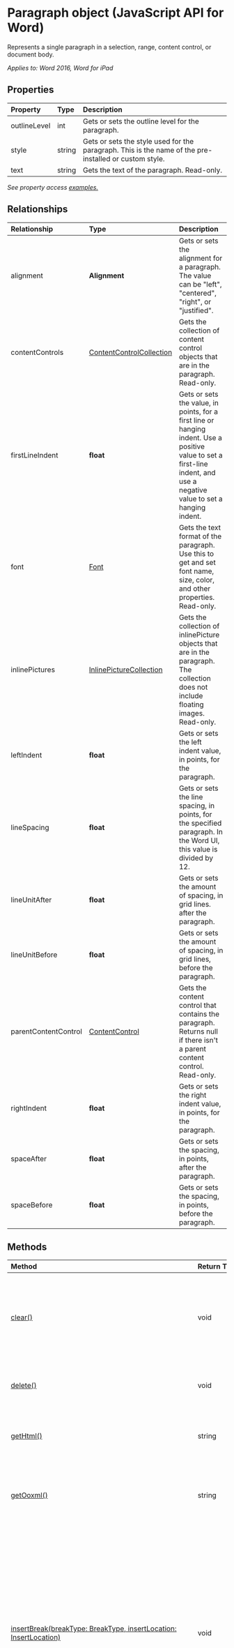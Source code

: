 # Paragraph object (JavaScript API for Word)

Represents a single paragraph in a selection, range, content control, or document body.

_Applies to: Word 2016, Word for iPad_

## Properties
| Property	   | Type	|Description
|:---------------|:--------|:----------|
|outlineLevel|int|Gets or sets the outline level for the paragraph.|
|style|string|Gets or sets the style used for the paragraph. This is the name of the pre-installed or custom style.|
|text|string|Gets the text of the paragraph. Read-only.|

_See property access [examples.](#property-access-examples)_

## Relationships
| Relationship | Type	|Description|
|:---------------|:--------|:----------|
|alignment|**Alignment**|Gets or sets the alignment for a paragraph. The value can  be "left", "centered", "right", or "justified".|
|contentControls|[ContentControlCollection](contentcontrolcollection.md)|Gets the collection of content control objects that are in the paragraph. Read-only.|
|firstLineIndent|**float**|Gets or sets the value, in points, for a first line or hanging indent. Use a positive value to set a first-line indent, and use a negative value to set a hanging indent.|
|font|[Font](font.md)|Gets the text format of the paragraph. Use this to get and set font name, size, color, and other properties. Read-only.|
|inlinePictures|[InlinePictureCollection](inlinepicturecollection.md)|Gets the collection of inlinePicture objects that are in the paragraph. The collection does not include floating images. Read-only.|
|leftIndent|**float**|Gets or sets the left indent value, in points, for the paragraph.|
|lineSpacing|**float**|Gets or sets the line spacing, in points, for the specified paragraph. In the Word UI, this value is divided by 12.|
|lineUnitAfter|**float**|Gets or sets the amount of spacing, in grid lines. after the paragraph.|
|lineUnitBefore|**float**|Gets or sets the amount of spacing, in grid lines, before the paragraph.|
|parentContentControl|[ContentControl](contentcontrol.md)|Gets the content control that contains the paragraph. Returns null if there isn't a parent content control. Read-only.|
|rightIndent|**float**|Gets or sets the right indent value, in points, for the paragraph.|
|spaceAfter|**float**|Gets or sets the spacing, in points, after the paragraph.|
|spaceBefore|**float**|Gets or sets the spacing, in points, before the paragraph.|

## Methods

| Method		   | Return Type	|Description|
|:---------------|:--------|:----------|
|[clear()](#clear)|void|Clears the contents of the paragraph object. The user can perform the undo operation on the cleared content.|
|[delete()](#delete)|void|Deletes the paragraph and its content from the document.|
|[getHtml()](#gethtml)|string|Gets the HTML representation of the paragraph object.|
|[getOoxml()](#getooxml)|string|Gets the Office Open XML (OOXML) representation of the paragraph object.|
|[insertBreak(breakType: BreakType, insertLocation: InsertLocation)](#insertbreakbreaktype-breaktype-insertlocation-insertlocation)|void|Inserts a break at the specified location. A break can only be inserted into paragraphs that are contained within the main document body, except if it is a line break which can be inserted into any body object. The insertLocation value can be 'Start' or 'End'.|
|[insertContentControl()](#insertcontentcontrol)|[ContentControl](contentcontrol.md)|Wraps the paragraph object with a rich text content control.|
|[insertFileFromBase64(base64File: string, insertLocation: InsertLocation)](#insertfilefrombase64base64file-string-insertlocation-insertlocation)|[Range](range.md)|Inserts a document into the current paragraph at the specified location. The insertLocation value can be 'Start' or 'End'.|
|[insertHtml(html: string, insertLocation: InsertLocation)](#inserthtmlhtml-string-insertlocation-insertlocation)|[Range](range.md)|Inserts HTML into the paragraph at the specified location. The insertLocation value can be 'Replace', 'Start' or 'End'.|
|[insertInlinePictureFromBase64(base64EncodedImage: string, insertLocation: InsertLocation)](#insertinlinepicturefrombase64base64encodedimage-string-insertlocation-insertlocation)|[InlinePicture](inlinepicture.md)|Inserts a picture into the paragraph at the specified location. The insertLocation value can be 'Before', 'After', 'Start' or 'End'.|
|[insertOoxml(ooxml: string, insertLocation: InsertLocation)](#insertooxmlooxml-string-insertlocation-insertlocation)|[Range](range.md)|Inserts OOXML into the paragraph at the specified location. The insertLocation value can be 'Replace', 'Start' or 'End'.|
|[insertParagraph(paragraphText: string, insertLocation: InsertLocation)](#insertparagraphparagraphtext-string-insertlocation-insertlocation)|[Paragraph](paragraph.md)|Inserts a paragraph at the specified location. The insertLocation value can be 'Before' or 'After'.|
|[insertText(text: string, insertLocation: InsertLocation)](#inserttexttext-string-insertlocation-insertlocation)|[Range](range.md)|Inserts text into the paragraph at the specified location. The insertLocation value can be 'Replace', 'Start' or 'End'.|
|[load(param: object)](#loadparam-object)|void|Fills the proxy object created in JavaScript layer with property and object values specified in the parameter.|
|[search(searchText: string, searchOptions: ParamTypeStrings.SearchOptions)](#searchsearchtext-string-searchoptions-paramtypestringssearchoptions)|[SearchResultCollection](searchresultcollection.md)|Performs a search with the specified searchOptions on the scope of the paragraph object. The search results are a collection of range objects.|
|[select(selectionMode: SelectionMode)](#selectselectionmode-selectionmode)|void|Selects and navigates the Word UI to the paragraph. The selection mode can be 'Select', 'Start' or 'End'. 'Select' is the default.|

## Method details

### clear()
Clears the contents of the paragraph object. The user can perform the undo operation on the cleared content.

#### Syntax
```js
paragraphObject.clear();
```

#### Parameters
None

#### Returns
void

#### Examples
```js
// Run a batch operation against the Word object model.
Word.run(function (context) {
    
    // Create a proxy object for the paragraphs collection.
    var paragraphs = context.document.body.paragraphs;
    
    // Queue a commmand to load the style property for all of the paragraphs.
    context.load(paragraphs, 'style');
    
    // Synchronize the document state by executing the queued commands, 
    // and return a promise to indicate task completion.
    return context.sync().then(function () {
        
        // Queue a command to clear the contents of the first paragraph.
        paragraphs.items[0].clear();    
        
        // Synchronize the document state by executing the queued commands, 
        // and return a promise to indicate task completion.
        return context.sync().then(function () {
            console.log('Cleared the contents of the first paragraph.');
        });      
    });  
})
.catch(function (error) {
    console.log('Error: ' + JSON.stringify(error));
    if (error instanceof OfficeExtension.Error) {
        console.log('Debug info: ' + JSON.stringify(error.debugInfo));
    }
});
```

### delete()
Deletes the paragraph and its content from the document.

#### Syntax
```js
paragraphObject.delete();
```

#### Parameters
None

#### Returns
void

#### Examples
```js
// Run a batch operation against the Word object model.
Word.run(function (context) {
    
    // Create a proxy object for the paragraphs collection.
    var paragraphs = context.document.body.paragraphs;
    
    // Queue a commmand to load the text property for all of the paragraphs.
    context.load(paragraphs, 'text');
    
    // Synchronize the document state by executing the queued commands, 
    // and return a promise to indicate task completion.
    return context.sync().then(function () {
        
        // Queue a command to delete the first paragraph.
        paragraphs.items[0].delete();    
        
        // Synchronize the document state by executing the queued commands, 
        // and return a promise to indicate task completion.
        return context.sync().then(function () {
            console.log('Deleted the first paragraph.');
        });      
    });  
})
.catch(function (error) {
    console.log('Error: ' + JSON.stringify(error));
    if (error instanceof OfficeExtension.Error) {
        console.log('Debug info: ' + JSON.stringify(error.debugInfo));
    }
});
```

### getHtml()
Gets the HTML representation of the paragraph object.

#### Syntax
```js
paragraphObject.getHtml();
```

#### Parameters
None

#### Returns
string

#### Examples
```js
// Run a batch operation against the Word object model.
Word.run(function (context) {
    
    // Create a proxy object for the paragraphs collection.
    var paragraphs = context.document.body.paragraphs;
    
    // Queue a commmand to load the style property for all of the paragraphs.
    context.load(paragraphs, 'style');
    
    // Synchronize the document state by executing the queued commands, 
    // and return a promise to indicate task completion.
    return context.sync().then(function () {
        
        // Queue a a set of commands to get the HTML of the first paragraph.
        var html = paragraphs.items[0].getHtml();    
        
        // Synchronize the document state by executing the queued commands, 
        // and return a promise to indicate task completion.
        return context.sync().then(function () {
            console.log('Paragraph HTML: ' + html.value);
        });      
    });  
})
.catch(function (error) {
    console.log('Error: ' + JSON.stringify(error));
    if (error instanceof OfficeExtension.Error) {
        console.log('Debug info: ' + JSON.stringify(error.debugInfo));
    }
});
```

### getOoxml()
Gets the Office Open XML (OOXML) representation of the paragraph object.

#### Syntax
```js
paragraphObject.getOoxml();
```

#### Parameters
None

#### Returns
string

#### Examples
```js
// Run a batch operation against the Word object model.
Word.run(function (context) {
    
    // Create a proxy object for the paragraphs collection.
    var paragraphs = context.document.body.paragraphs;
    
    // Queue a commmand to load the style property for the top 2 paragraphs.
    context.load(paragraphs, {select: 'style', top: 2} );
    
    // Synchronize the document state by executing the queued commands, 
    // and return a promise to indicate task completion.
    return context.sync().then(function () {
        
        // Queue a a set of commands to get the OOXML of the first paragraph.
        var ooxml = paragraphs.items[0].getOoxml();    
        
        // Synchronize the document state by executing the queued commands, 
        // and return a promise to indicate task completion.
        return context.sync().then(function () {
            console.log('Paragraph OOXML: ' + ooxml.value);
        });      
    });  
})
.catch(function (error) {
    console.log('Error: ' + JSON.stringify(error));
    if (error instanceof OfficeExtension.Error) {
        console.log('Debug info: ' + JSON.stringify(error.debugInfo));
    }
});
```

### insertBreak(breakType: BreakType, insertLocation: InsertLocation)
Inserts a break at the specified location. A break can only be inserted into paragraphs that are contained within the main document body, except if it is a line break which can be inserted into any body object. The insertLocation value can be 'Start' or 'End'.

#### Syntax
```js
paragraphObject.insertBreak(breakType, insertLocation);
```

#### Parameters
| Parameter	   | Type	|Description|
|:---------------|:--------|:----------|
|breakType|BreakType|Required. The break type to add to the document.|
|insertLocation|InsertLocation|Required. The value can be 'Before' or 'After'.|

#### Returns
void

#### Additional details
You can not insert a break in headers, footers, footnotes, endnotes, comments, and textboxes. 

#### Examples
```js
// Run a batch operation against the Word object model.
Word.run(function (context) {
    
    // Create a proxy object for the paragraphs collection.
    var paragraphs = context.document.body.paragraphs;
    
    // Queue a commmand to load the style property for the top 2 paragraphs.
    // We never perform an empty load. We always must request a property.
    context.load(paragraphs, {select: 'style', top: 2} );
    
    // Synchronize the document state by executing the queued commands, 
    // and return a promise to indicate task completion.
    return context.sync().then(function () {
        
        // Queue a command to get the first paragraph.
        var paragraph = paragraphs.items[0];        
        
        // Queue a command to insert a page break after the first paragraph.
        paragraph.insertBreak('page', 'After');    
        
        // Synchronize the document state by executing the queued commands, 
        // and return a promise to indicate task completion.
        return context.sync().then(function () {
            console.log('Inserted a page break after the paragraph.');
        });      
    });  
})
.catch(function (error) {
    console.log('Error: ' + JSON.stringify(error));
    if (error instanceof OfficeExtension.Error) {
        console.log('Debug info: ' + JSON.stringify(error.debugInfo));
    }
});
```

### insertContentControl()
Wraps the paragraph object with a rich text content control.

#### Syntax
```js
paragraphObject.insertContentControl();
```

#### Parameters
None

#### Returns
[ContentControl](contentcontrol.md)

#### Examples
```js
// Run a batch operation against the Word object model.
Word.run(function (context) {
    
    // Create a proxy object for the paragraphs collection.
    var paragraphs = context.document.body.paragraphs;
    
    // Queue a commmand to load the style property for the top 2 paragraphs.
    // We never perform an empty load. We always must request a property.
    context.load(paragraphs, {select: 'style', top: 2} );
    
    // Synchronize the document state by executing the queued commands, 
    // and return a promise to indicate task completion.
    return context.sync().then(function () {
        
        // Queue a command to get the first paragraph.
        var paragraph = paragraphs.items[0];        
        
        // Queue a command to wrap the first paragraph in a rich text content control.
        paragraph.insertContentControl(); 
        
        // Synchronize the document state by executing the queued commands, 
        // and return a promise to indicate task completion.
        return context.sync().then(function () {
            console.log('Wrapped the first paragraph in a content control.');
        });      
    });  
})
.catch(function (error) {
    console.log('Error: ' + JSON.stringify(error));
    if (error instanceof OfficeExtension.Error) {
        console.log('Debug info: ' + JSON.stringify(error.debugInfo));
    }
});
```

### insertFileFromBase64(base64File: string, insertLocation: InsertLocation)
Inserts a document into the current paragraph at the specified location. The insertLocation value can be 'Start' or 'End'.

#### Syntax
```js
paragraphObject.insertFileFromBase64(base64File, insertLocation);
```

#### Parameters
| Parameter	   | Type	|Description|
|:---------------|:--------|:----------|
|base64File|string|Required. The file base64 encoded file contents to be inserted.|
|insertLocation|InsertLocation|Required. The value can be 'Start' or 'End'.|

#### Returns
[Range](range.md)

#### Examples
```js
// Run a batch operation against the Word object model.
Word.run(function (context) {
    
    // Create a proxy object for the paragraphs collection.
    var paragraphs = context.document.body.paragraphs;
    
    // Queue a commmand to load the style property for all of the paragraphs.
    context.load(paragraphs, 'style');
    
    // Synchronize the document state by executing the queued commands, 
    // and return a promise to indicate task completion.
    return context.sync().then(function () {
        
        // Queue a command to get the first paragraph.
        var paragraph = paragraphs.items[0];

        // Queue a command to insert base64 encoded .docx at the beginning of the first paragraph.
        // This won't work unless you have a definition for getBase64().
        paragraph.insertFileFromBase64(getBase64(), Word.InsertLocation.start);
        
        // Synchronize the document state by executing the queued commands, 
        // and return a promise to indicate task completion.
        return context.sync().then(function () {
            console.log('Inserted base64 encoded content at the beginning of the first paragraph.');
        });      
    });  
})
.catch(function (error) {
    console.log('Error: ' + JSON.stringify(error));
    if (error instanceof OfficeExtension.Error) {
        console.log('Debug info: ' + JSON.stringify(error.debugInfo));
    }
});
```

### insertHtml(html: string, insertLocation: InsertLocation)
Inserts HTML into the paragraph at the specified location. The insertLocation value can be 'Replace', 'Start' or 'End'.

#### Syntax
```js
paragraphObject.insertHtml(html, insertLocation);
```

#### Parameters
| Parameter	   | Type	|Description|
|:---------------|:--------|:----------|
|html|string|Required. The HTML to be inserted in the paragraph.|
|insertLocation|InsertLocation|Required. The value can be 'Replace', 'Start' or 'End'.|

#### Returns
[Range](range.md)

#### Examples
```js
// Run a batch operation against the Word object model.
Word.run(function (context) {
    
    // Create a proxy object for the paragraphs collection.
    var paragraphs = context.document.body.paragraphs;
    
    // Queue a commmand to load the style property for the top 2 paragraphs.
    // We never perform an empty load. We always must request a property.
    context.load(paragraphs, {select: 'style', top: 2} );
    
    // Synchronize the document state by executing the queued commands, 
    // and return a promise to indicate task completion.
    return context.sync().then(function () {
        
        // Queue a command to get the first paragraph.
        var paragraph = paragraphs.items[0];        
        
        // Queue a command to insert HTML content at the end of the first paragraph.
        paragraph.insertHtml('<strong>Inserted HTML.</strong>', Word.InsertLocation.end);
        
        // Synchronize the document state by executing the queued commands, 
        // and return a promise to indicate task completion.
        return context.sync().then(function () {
            console.log('Inserted HTML content at the end of the first paragraph.');
        });      
    });  
})
.catch(function (error) {
    console.log('Error: ' + JSON.stringify(error));
    if (error instanceof OfficeExtension.Error) {
        console.log('Debug info: ' + JSON.stringify(error.debugInfo));
    }
});

```

### insertInlinePictureFromBase64(base64EncodedImage: string, insertLocation: InsertLocation)
Inserts a picture into the paragraph at the specified location. The insertLocation value can be 'Before', 'After', 'Start' or 'End'.

#### Syntax
```js
paragraphObject.insertInlinePictureFromBase64(base64EncodedImage, insertLocation);
```

#### Parameters
| Parameter	   | Type	|Description|
|:---------------|:--------|:----------|
|base64EncodedImage|string|Required. The HTML to be inserted in the paragraph.|
|insertLocation|InsertLocation|Required. The value can be 'Before', 'After', 'Start' or 'End'.|

#### Returns
[InlinePicture](inlinepicture.md)

#### Examples
```js
// Run a batch operation against the Word object model.
Word.run(function (context) {
    
    // Create a proxy object for the paragraphs collection.
    var paragraphs = context.document.body.paragraphs;
    
    // Queue a commmand to load the style property for all of the paragraphs.
    context.load(paragraphs, 'style');
    
    // Synchronize the document state by executing the queued commands, 
    // and return a promise to indicate task completion.
    return context.sync().then(function () {
        
        // Queue a command to get the first paragraph.
        var paragraph = paragraphs.items[0];

        var b64encodedImg = "iVBORw0KGgoAAAANSUhEUgAAAB4AAAANCAIAAAAxEEnAAAAAAXNSR0IArs4c6QAAAARnQU1BAACxjwv8YQUAAAAJcEhZcwAADsMAAA7DAcdvqGQAAACFSURBVDhPtY1BEoQwDMP6/0+XgIMTBAeYoTqso9Rkx1zG+tNj1H94jgGzeNSjteO5vtQQuG2seO0av8LzGbe3anzRoJ4ybm/VeKEerAEbAUpW4aWQCmrGFWykRzGBCnYy2ha3oAIq2MloW9yCCqhgJ6NtcQsqoIKdjLbFLaiACnYyf2fODbrjZcXfr2F4AAAAAElFTkSuQmCC";

        // Queue a command to insert a base64 encoded image at the beginning of the first paragraph.
        paragraph.insertInlinePictureFromBase64(b64encodedImg, Word.InsertLocation.start);
        
        // Synchronize the document state by executing the queued commands, 
        // and return a promise to indicate task completion.
        return context.sync().then(function () {
            console.log('Added an image to the first paragraph.');
        });      
    });  
})
.catch(function (error) {
    console.log('Error: ' + JSON.stringify(error));
    if (error instanceof OfficeExtension.Error) {
        console.log('Debug info: ' + JSON.stringify(error.debugInfo));
    }
});
```

### insertOoxml(ooxml: string, insertLocation: InsertLocation)
Inserts OOXML into the paragraph at the specified location. The insertLocation value can be 'Replace', 'Start' or 'End'.

#### Syntax
```js
paragraphObject.insertOoxml(ooxml, insertLocation);
```

#### Parameters
| Parameter	   | Type	|Description|
|:---------------|:--------|:----------|
|ooxml|string|Required. The OOXML to be inserted in the paragraph.|
|insertLocation|InsertLocation|Required. The value can be 'Replace', 'Start' or 'End'.|

#### Returns
[Range](range.md)

#### Examples
```js
// Run a batch operation against the Word object model.
Word.run(function (context) {
    
    // Create a proxy object for the paragraphs collection.
    var paragraphs = context.document.body.paragraphs;
    
    // Queue a commmand to load the style property for the top 2 paragraphs.
    // We never perform an empty load. We always must request a property.
    context.load(paragraphs, {select: 'style', top: 2} );
    
    // Synchronize the document state by executing the queued commands, 
    // and return a promise to indicate task completion.
    return context.sync().then(function () {
        
        // Queue a command to get the first paragraph.
        var paragraph = paragraphs.items[0];        
        
        // Queue a command to insert Ooxml content into the first paragraph.
        var ooxmlContent = "<w:p xmlns:w='http://schemas.microsoft.com/office/word/2003/wordml'><w:r><w:rPr><w:b/><w:b-cs/><w:color w:val='FF0000'/><w:sz w:val='28'/><w:sz-cs w:val='28'/></w:rPr><w:t>Hello world (this should be bold, red, size 14).</w:t></w:r></w:p>";
        paragraph.insertOoxml(ooxmlContent, Word.InsertLocation.end);
        
        // Synchronize the document state by executing the queued commands, 
        // and return a promise to indicate task completion.
        return context.sync().then(function () {
            console.log('Inserted OOXML at the end of the first paragraph.');
        });      
    });  
})
.catch(function (error) {
    console.log('Error: ' + JSON.stringify(error));
    if (error instanceof OfficeExtension.Error) {
        console.log('Debug info: ' + JSON.stringify(error.debugInfo));
    }
});
```

### insertParagraph(paragraphText: string, insertLocation: InsertLocation)
Inserts a paragraph at the specified location. The insertLocation value can be 'Before' or 'After'.

#### Syntax
```js
paragraphObject.insertParagraph(paragraphText, insertLocation);
```

#### Parameters
| Parameter	   | Type	|Description|
|:---------------|:--------|:----------|
|paragraphText|string|Required. The paragraph text to be inserted.|
|insertLocation|InsertLocation|Required. The value can be 'Before' or 'After'.|

#### Returns
[Paragraph](paragraph.md)

#### Examples
```js
// Run a batch operation against the Word object model.
Word.run(function (context) {
    
    // Create a proxy object for the paragraphs collection.
    var paragraphs = context.document.body.paragraphs;
    
    // Queue a commmand to load the style property for the top 2 paragraphs.
    // We never perform an empty load. We always must request a property.
    context.load(paragraphs, {select: 'style', top: 2} );
    
    // Synchronize the document state by executing the queued commands, 
    // and return a promise to indicate task completion.
    return context.sync().then(function () {
        
        // Queue a command to get the first paragraph.
        var paragraph = paragraphs.items[0];        
        
        // Queue a command to insert the paragraph after the current paragraph.
        paragraph.insertParagraph('Content of a new paragraph', Word.InsertLocation.after);
        
        // Synchronize the document state by executing the queued commands, 
        // and return a promise to indicate task completion.
        return context.sync().then(function () {
            console.log('Inserted a new paragraph at the end of the first paragraph.');
        });      
    });  
})
.catch(function (error) {
    console.log('Error: ' + JSON.stringify(error));
    if (error instanceof OfficeExtension.Error) {
        console.log('Debug info: ' + JSON.stringify(error.debugInfo));
    }
});
```

### insertText(text: string, insertLocation: InsertLocation)
Inserts text into the paragraph at the specified location. The insertLocation value can be 'Replace', 'Start' or 'End'.

#### Syntax
```js
paragraphObject.insertText(text, insertLocation);
```

#### Parameters
| Parameter	   | Type	|Description|
|:---------------|:--------|:----------|
|text|string|Required. Text to be inserted.|
|insertLocation|InsertLocation|Required. The value can be 'Replace', 'Start' or 'End'.|

#### Returns
[Range](range.md)

#### Examples
```js
// Run a batch operation against the Word object model.
Word.run(function (context) {
    
    // Create a proxy object for the paragraphs collection.
    var paragraphs = context.document.body.paragraphs;
    
    // Queue a commmand to load the style property for the top 2 paragraphs.
    // We never perform an empty load. We always must request a property.
    context.load(paragraphs, {select: 'style', top: 2} );
    
    // Synchronize the document state by executing the queued commands, 
    // and return a promise to indicate task completion.
    return context.sync().then(function () {
        
        // Queue a command to get the first paragraph.
        var paragraph = paragraphs.items[0];        
        
        // Queue a command to insert text into the end of the paragraph.
        paragraph.insertText('New text inserted into the paragraph.', Word.InsertLocation.end);
        
        // Synchronize the document state by executing the queued commands, 
        // and return a promise to indicate task completion.
        return context.sync().then(function () {
            console.log('Inserted text at the end of the first paragraph.');
        });      
    });  
})
.catch(function (error) {
    console.log('Error: ' + JSON.stringify(error));
    if (error instanceof OfficeExtension.Error) {
        console.log('Debug info: ' + JSON.stringify(error.debugInfo));
    }
});
```

### load(param: object)
Fills the proxy object created in JavaScript layer with property and object values specified in the parameter.

#### Syntax
```js
object.load(param);
```

#### Parameters
| Parameter	   | Type	|Description|
|:---------------|:--------|:----------|
|param|object|Optional. Accepts parameter and relationship names as delimited string or an array. Or, provide [loadOption](loadoption.md) object.|

#### Returns
void

#### Examples
```js
// Run a batch operation against the Word object model.
Word.run(function (context) {
    
    // Create a proxy object for the paragraphs collection.
    var paragraphs = context.document.body.paragraphs;
    
    // Queue a commmand to load the style property for the top 2 paragraphs.
    // We never perform an empty load. We always must request a property.
    context.load(paragraphs, {select: 'style', top: 2} );
    
    // Synchronize the document state by executing the queued commands, 
    // and return a promise to indicate task completion.
    return context.sync().then(function () {
        
        // Queue a command to get the first paragraph.
        var paragraph = paragraphs.items[0];        
        
        // Queue a command to load font information for the paragraph.
        context.load(paragraph, 'font/size, font/name, font/color');
        
        // Synchronize the document state by executing the queued commands, 
        // and return a promise to indicate task completion.
        return context.sync().then(function () {
            // Show the results of the load method. Here we show the
            // property values on the paragraph object. Note that we 
            // requested the style property in the first load command.
            var results = "<strong>Paragraph</strong>--" +
                          "--Font size: " + paragraph.font.size +
                          "--Font name: " + paragraph.font.name +
                          "--Font color: " + paragraph.font.color +
                          "--Style: " + paragraph.style;

            console.log(results);
        });      
    });  
})
.catch(function (error) {
    console.log('Error: ' + JSON.stringify(error));
    if (error instanceof OfficeExtension.Error) {
        console.log('Debug info: ' + JSON.stringify(error.debugInfo));
    }
});
```

### search(searchText: string, searchOptions: ParamTypeStrings.SearchOptions)
Performs a search with the specified searchOptions on the scope of the paragraph object. The search results are a collection of range objects.

#### Syntax
```js
paragraphObject.search(searchText, searchOptions);
```

#### Parameters
| Parameter	   | Type	|Description|
|:---------------|:--------|:----------|
|searchText|string|Required. The search text.|
|[searchOptions](searchoptions.md)|ParamTypeStrings.SearchOptions|Optional. Options for the search.|

#### Returns
[SearchResultCollection](searchresultcollection.md)

### select(selectionMode: SelectionMode)
Selects and navigates the Word UI to the paragraph.

#### Syntax
```js
paragraphObject.select(selectionMode);
```

#### Parameters
| Parameter	   | Type	|Description|
|:---------------|:--------|:----------|
|selectionMode|SelectionMode|Optional. The selection mode can be 'Select', 'Start' or 'End'. 'Select' is the default.|

#### Returns
void

#### Examples
```js
// Run a batch operation against the Word object model.
Word.run(function (context) {
    
    // Create a proxy object for the paragraphs collection.
    var paragraphs = context.document.body.paragraphs;
    
    // Queue a commmand to load the style property for all of the paragraphs.
    context.load(paragraphs, 'style');
    
    // Synchronize the document state by executing the queued commands, 
    // and return a promise to indicate task completion.
    return context.sync().then(function () {
        
        // Queue a command to get the last paragraph a create a 
        // proxy paragraph object.
        var paragraph = paragraphs.items[paragraphs.items.length - 1]; 
        
        // Queue a command to select the paragraph. The Word UI will 
        // move to the selected paragraph.
        paragraph.select();
        
        // Synchronize the document state by executing the queued commands, 
        // and return a promise to indicate task completion.
        return context.sync().then(function () {
            console.log('Selected the last paragraph.');
        });      
    });  
})
.catch(function (error) {
    console.log('Error: ' + JSON.stringify(error));
    if (error instanceof OfficeExtension.Error) {
        console.log('Debug info: ' + JSON.stringify(error.debugInfo));
    }
});
```

## Support details

Use the [requirement set](https://msdn.microsoft.com/EN-US/library/office/mt590206.aspx) in run time checks to make sure your application is supported by the host version of Word. For more information about Office host application and server requirements, see [Requirements for running Office Add-ins](https://msdn.microsoft.com/EN-US/library/office/dn833104.aspx). 
